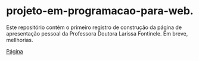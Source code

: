 # projeto-em-programacao-para-web.
Este repositório contém o primeiro registro de construção da página de apresentação pessoal da Professora Doutora Larissa Fontinele. Em breve, mellhorias.

[Página](https://sitelara.wana01.repl.co/)
